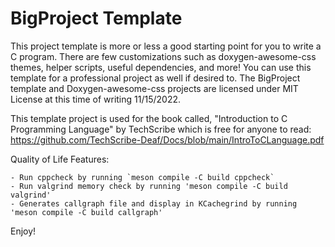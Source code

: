 # BigProject Template
This project template is more or less a good starting point for you to write a C program. There are few customizations such as doxygen-awesome-css themes, helper scripts, useful dependencies, and more! You can use this template for a professional project as well if desired to. The BigProject template and Doxygen-awesome-css projects are licensed under MIT License at this time of writing 11/15/2022.

This template project is used for the book called, "Introduction to C Programming Language" by TechScribe which is free for anyone to read: https://github.com/TechScribe-Deaf/Docs/blob/main/IntroToCLanguage.pdf

Quality of Life Features:

    - Run cppcheck by running `meson compile -C build cppcheck`
    - Run valgrind memory check by running 'meson compile -C build valgrind'
    - Generates callgraph file and display in KCachegrind by running 'meson compile -C build callgraph'

Enjoy!
